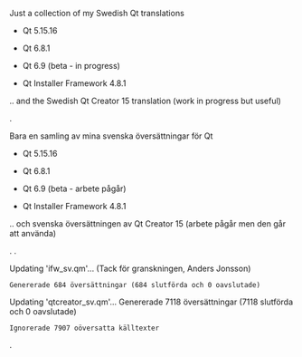 Just a collection of my Swedish Qt translations


- Qt 5.15.16

- Qt 6.8.1

- Qt 6.9 (beta - in progress)

- Qt Installer Framework 4.8.1


.. and the Swedish Qt Creator 15 translation (work in progress but useful)


.


Bara en samling av mina svenska översättningar för Qt

- Qt 5.15.16

- Qt 6.8.1

- Qt 6.9 (beta - arbete pågår)

- Qt Installer Framework 4.8.1


.. och svenska översättningen av Qt Creator 15 (arbete pågår men den går att använda)

.
.

Updating 'ifw_sv.qm'... (Tack för granskningen, Anders Jonsson)

    Genererade 684 översättningar (684 slutförda och 0 oavslutade)



Updating 'qtcreator_sv.qm'...
    Genererade 7118 översättningar (7118 slutförda och 0 oavslutade)
    
    Ignorerade 7907 oöversatta källtexter

.

